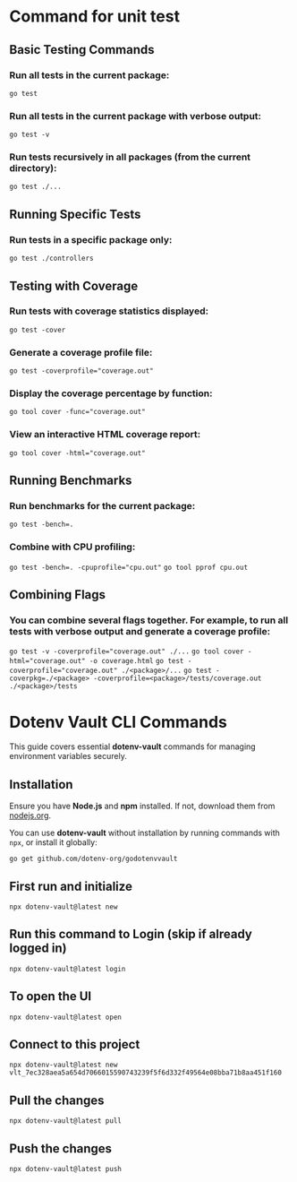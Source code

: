 # Command for unit test
## Basic Testing Commands
### Run all tests in the current package:
```go test```

### Run all tests in the current package with verbose output:
```go test -v```

### Run tests recursively in all packages (from the current directory):
```go test ./...```

## Running Specific Tests
### Run tests in a specific package only:
```go test ./controllers```

## Testing with Coverage
### Run tests with coverage statistics displayed:
```go test -cover```

### Generate a coverage profile file:
```go test -coverprofile="coverage.out"```

### Display the coverage percentage by function:
```go tool cover -func="coverage.out"```

### View an interactive HTML coverage report:
```go tool cover -html="coverage.out"```

## Running Benchmarks
### Run benchmarks for the current package:
```go test -bench=.```

### Combine with CPU profiling:
```go test -bench=. -cpuprofile="cpu.out"```
```go tool pprof cpu.out```

## Combining Flags
### You can combine several flags together. For example, to run all tests with verbose output and generate a coverage profile:
```go test -v -coverprofile="coverage.out" ./...```
```go tool cover -html="coverage.out" -o coverage.html```
```go test -coverprofile="coverage.out" ./<package>/...```
```go test -coverpkg=./<package> -coverprofile=<package>/tests/coverage.out ./<package>/tests```

# Dotenv Vault CLI Commands

This guide covers essential **dotenv-vault** commands for managing environment variables securely.

## Installation

Ensure you have **Node.js** and **npm** installed. If not, download them from [nodejs.org](https://nodejs.org/).

You can use **dotenv-vault** without installation by running commands with `npx`, or install it globally:

```go get github.com/dotenv-org/godotenvvault```

## First run and initialize
```npx dotenv-vault@latest new```

## Run this command to Login (skip if already logged in)
```npx dotenv-vault@latest login```

## To open the UI
```npx dotenv-vault@latest open```

## Connect to this project
```npx dotenv-vault@latest new vlt_7ec328aea5a654d7066015590743239f5f6d332f49564e08bba71b8aa451f160```

## Pull the changes
```npx dotenv-vault@latest pull```

## Push the changes
```npx dotenv-vault@latest push```


